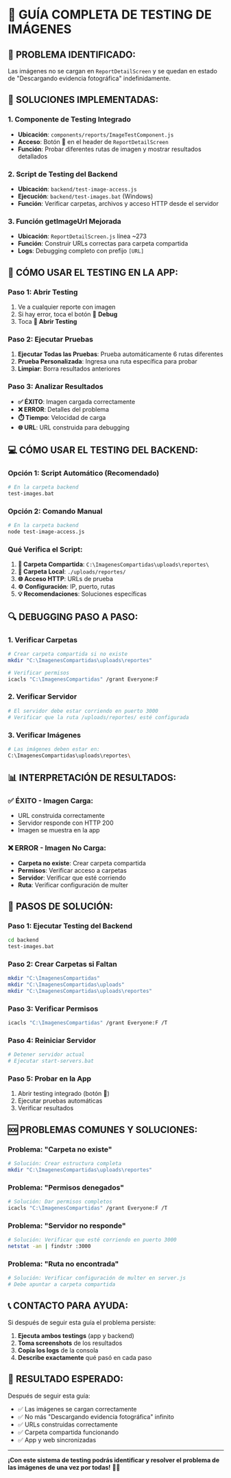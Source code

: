 # 🧪 GUÍA COMPLETA DE TESTING DE IMÁGENES

## 🎯 **PROBLEMA IDENTIFICADO:**
Las imágenes no se cargan en `ReportDetailScreen` y se quedan en estado de "Descargando evidencia fotográfica" indefinidamente.

## 🔧 **SOLUCIONES IMPLEMENTADAS:**

### **1. Componente de Testing Integrado**
- **Ubicación**: `components/reports/ImageTestComponent.js`
- **Acceso**: Botón 🐛 en el header de `ReportDetailScreen`
- **Función**: Probar diferentes rutas de imagen y mostrar resultados detallados

### **2. Script de Testing del Backend**
- **Ubicación**: `backend/test-image-access.js`
- **Ejecución**: `backend/test-images.bat` (Windows)
- **Función**: Verificar carpetas, archivos y acceso HTTP desde el servidor

### **3. Función getImageUrl Mejorada**
- **Ubicación**: `ReportDetailScreen.js` línea ~273
- **Función**: Construir URLs correctas para carpeta compartida
- **Logs**: Debugging completo con prefijo `[URL]`

## 📱 **CÓMO USAR EL TESTING EN LA APP:**

### **Paso 1: Abrir Testing**
1. Ve a cualquier reporte con imagen
2. Si hay error, toca el botón 🐛 **Debug**
3. Toca **🧪 Abrir Testing**

### **Paso 2: Ejecutar Pruebas**
1. **Ejecutar Todas las Pruebas**: Prueba automáticamente 6 rutas diferentes
2. **Prueba Personalizada**: Ingresa una ruta específica para probar
3. **Limpiar**: Borra resultados anteriores

### **Paso 3: Analizar Resultados**
- **✅ ÉXITO**: Imagen cargada correctamente
- **❌ ERROR**: Detalles del problema
- **⏱️ Tiempo**: Velocidad de carga
- **🌐 URL**: URL construida para debugging

## 💻 **CÓMO USAR EL TESTING DEL BACKEND:**

### **Opción 1: Script Automático (Recomendado)**
```bash
# En la carpeta backend
test-images.bat
```

### **Opción 2: Comando Manual**
```bash
# En la carpeta backend
node test-image-access.js
```

### **Qué Verifica el Script:**
1. **📁 Carpeta Compartida**: `C:\ImagenesCompartidas\uploads\reportes\`
2. **📁 Carpeta Local**: `./uploads/reportes/`
3. **🌐 Acceso HTTP**: URLs de prueba
4. **⚙️ Configuración**: IP, puerto, rutas
5. **💡 Recomendaciones**: Soluciones específicas

## 🔍 **DEBUGGING PASO A PASO:**

### **1. Verificar Carpetas**
```bash
# Crear carpeta compartida si no existe
mkdir "C:\ImagenesCompartidas\uploads\reportes"

# Verificar permisos
icacls "C:\ImagenesCompartidas" /grant Everyone:F
```

### **2. Verificar Servidor**
```bash
# El servidor debe estar corriendo en puerto 3000
# Verificar que la ruta /uploads/reportes/ esté configurada
```

### **3. Verificar Imágenes**
```bash
# Las imágenes deben estar en:
C:\ImagenesCompartidas\uploads\reportes\
```

## 📊 **INTERPRETACIÓN DE RESULTADOS:**

### **✅ ÉXITO - Imagen Carga:**
- URL construida correctamente
- Servidor responde con HTTP 200
- Imagen se muestra en la app

### **❌ ERROR - Imagen No Carga:**
- **Carpeta no existe**: Crear carpeta compartida
- **Permisos**: Verificar acceso a carpetas
- **Servidor**: Verificar que esté corriendo
- **Ruta**: Verificar configuración de multer

## 🚀 **PASOS DE SOLUCIÓN:**

### **Paso 1: Ejecutar Testing del Backend**
```bash
cd backend
test-images.bat
```

### **Paso 2: Crear Carpetas si Faltan**
```bash
mkdir "C:\ImagenesCompartidas"
mkdir "C:\ImagenesCompartidas\uploads"
mkdir "C:\ImagenesCompartidas\uploads\reportes"
```

### **Paso 3: Verificar Permisos**
```bash
icacls "C:\ImagenesCompartidas" /grant Everyone:F /T
```

### **Paso 4: Reiniciar Servidor**
```bash
# Detener servidor actual
# Ejecutar start-servers.bat
```

### **Paso 5: Probar en la App**
1. Abrir testing integrado (botón 🐛)
2. Ejecutar pruebas automáticas
3. Verificar resultados

## 🆘 **PROBLEMAS COMUNES Y SOLUCIONES:**

### **Problema: "Carpeta no existe"**
```bash
# Solución: Crear estructura completa
mkdir "C:\ImagenesCompartidas\uploads\reportes"
```

### **Problema: "Permisos denegados"**
```bash
# Solución: Dar permisos completos
icacls "C:\ImagenesCompartidas" /grant Everyone:F /T
```

### **Problema: "Servidor no responde"**
```bash
# Solución: Verificar que esté corriendo en puerto 3000
netstat -an | findstr :3000
```

### **Problema: "Ruta no encontrada"**
```bash
# Solución: Verificar configuración de multer en server.js
# Debe apuntar a carpeta compartida
```

## 📞 **CONTACTO PARA AYUDA:**

Si después de seguir esta guía el problema persiste:

1. **Ejecuta ambos testings** (app y backend)
2. **Toma screenshots** de los resultados
3. **Copia los logs** de la consola
4. **Describe exactamente** qué pasó en cada paso

## 🎉 **RESULTADO ESPERADO:**

Después de seguir esta guía:
- ✅ Las imágenes se cargan correctamente
- ✅ No más "Descargando evidencia fotográfica" infinito
- ✅ URLs construidas correctamente
- ✅ Carpeta compartida funcionando
- ✅ App y web sincronizadas

---

**¡Con este sistema de testing podrás identificar y resolver el problema de las imágenes de una vez por todas!** 🚀✨
